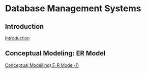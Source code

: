 # Database Management Systems

## Introduction

<a href="https://github.com/SourabhMulay/Database-Management-System/blob/main/Nptel/Introduction%20to%20DBMS.md">Introduction</a>

## Conceptual Modeling: ER Model

<a href="https://github.com/SourabhMulay/Database-Management-System/blob/main/Nptel/E-R%20Conceptual%20Model.md">Conceptual Modelling( E-R Model-1)</a>
